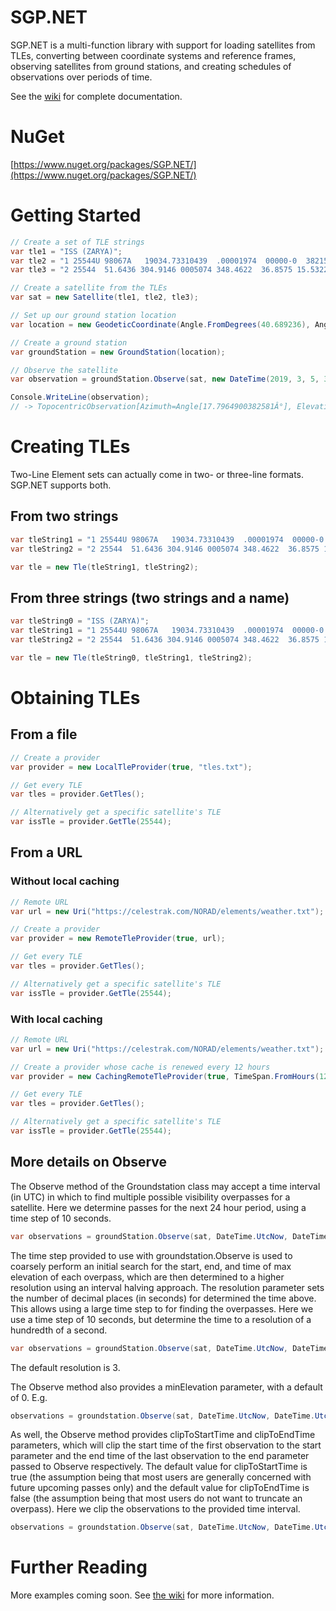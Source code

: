 # SGP.NET
SGP.NET is a multi-function library with support for loading satellites from TLEs, converting between coordinate systems and reference frames, observing satellites from ground stations, and creating schedules of observations over periods of time.

See the [wiki](https://github.com/parzivail/SGP.NET/wiki) for complete documentation.

# NuGet

[https://www.nuget.org/packages/SGP.NET/](https://www.nuget.org/packages/SGP.NET/)

# Getting Started
```csharp
// Create a set of TLE strings
var tle1 = "ISS (ZARYA)";
var tle2 = "1 25544U 98067A   19034.73310439  .00001974  00000-0  38215-4 0  9991";
var tle3 = "2 25544  51.6436 304.9146 0005074 348.4622  36.8575 15.53228055154526";

// Create a satellite from the TLEs
var sat = new Satellite(tle1, tle2, tle3);

// Set up our ground station location
var location = new GeodeticCoordinate(Angle.FromDegrees(40.689236), Angle.FromDegrees(-74.044563), 0);

// Create a ground station
var groundStation = new GroundStation(location);

// Observe the satellite
var observation = groundStation.Observe(sat, new DateTime(2019, 3, 5, 3, 45, 12, DateTimeKind.Utc));

Console.WriteLine(observation);
// -> TopocentricObservation[Azimuth=Angle[17.7964900382581Â°], Elevation=Angle[-54.1738348534288Â°], Range=10962.2688992742km, RangeRate=3.29677171042301km/s]
```

# Creating TLEs
Two-Line Element sets can actually come in two- or three-line formats. SGP.NET supports both.
## From two strings
```csharp
var tleString1 = "1 25544U 98067A   19034.73310439  .00001974  00000-0  38215-4 0  9991";
var tleString2 = "2 25544  51.6436 304.9146 0005074 348.4622  36.8575 15.53228055154526";

var tle = new Tle(tleString1, tleString2);
```
## From three strings (two strings and a name)
```csharp
var tleString0 = "ISS (ZARYA)";
var tleString1 = "1 25544U 98067A   19034.73310439  .00001974  00000-0  38215-4 0  9991";
var tleString2 = "2 25544  51.6436 304.9146 0005074 348.4622  36.8575 15.53228055154526";

var tle = new Tle(tleString0, tleString1, tleString2);
```

# Obtaining TLEs
## From a file
```csharp
// Create a provider
var provider = new LocalTleProvider(true, "tles.txt");

// Get every TLE
var tles = provider.GetTles();

// Alternatively get a specific satellite's TLE
var issTle = provider.GetTle(25544);
```
## From a URL
### Without local caching
```csharp
// Remote URL
var url = new Uri("https://celestrak.com/NORAD/elements/weather.txt");

// Create a provider
var provider = new RemoteTleProvider(true, url);

// Get every TLE
var tles = provider.GetTles();

// Alternatively get a specific satellite's TLE
var issTle = provider.GetTle(25544);
```
### With local caching
```csharp
// Remote URL
var url = new Uri("https://celestrak.com/NORAD/elements/weather.txt");

// Create a provider whose cache is renewed every 12 hours
var provider = new CachingRemoteTleProvider(true, TimeSpan.FromHours(12), "cachedTles.txt", url);

// Get every TLE
var tles = provider.GetTles();

// Alternatively get a specific satellite's TLE
var issTle = provider.GetTle(25544);
```
## More details on Observe

The Observe method of the Groundstation class may accept a time interval (in UTC) in which to find multiple possible visibility overpasses for a satellite. Here we determine passes for the next 24 hour period, using a time step of 10 seconds.
```csharp
var observations = groundStation.Observe(sat, DateTime.UtcNow, DateTime.UtcNow + TimeSpan.FromHours(24), TimeSpan.FromSeconds(10));
```

The time step provided to use with groundstation.Observe is used to coarsely perform an initial search for the start, end, and time of max elevation of each overpass, which are then determined to a higher resolution using an interval halving approach. The resolution parameter sets the number of decimal places (in seconds) for determined the time above. This allows using a large time step to for finding the overpasses. Here we use a time step of 10 seconds, but determine the time to a resolution of a hundredth of a second.
```csharp
var observations = groundStation.Observe(sat, DateTime.UtcNow, DateTime.UtcNow + TimeSpan.FromHours(24), TimeSpan.FromSeconds(10), resolution: 2);
```
The default resolution is 3.

The Observe method also provides a minElevation parameter, with a default of 0. E.g.
```csharp
observations = groundstation.Observe(sat, DateTime.UtcNow, DateTime.UtcNow + TimeSpan.FromHours(24), TimeSpan.FromSeconds(10), minElevation: Angle.FromDegrees(7.5));
```

As well, the Observe method provides clipToStartTime and clipToEndTime parameters, which will clip the start time of the first observation to the start parameter and the end time of the last observation to the end parameter passed to Observe respectively. The default value for clipToStartTime is true (the assumption being that most users are generally concerned with future upcoming passes only) and the default value for clipToEndTime is false (the assumption being that most users do not want to truncate an overpass). Here we clip the observations to the provided time interval.

```csharp
observations = groundstation.Observe(sat, DateTime.UtcNow, DateTime.UtcNow + TimeSpan.FromHours(24), TimeSpan.FromSeconds(10), clipToEndTime: true)
```

# Further Reading
More examples coming soon. See [the wiki](https://github.com/parzivail/SGP.NET/wiki) for more information.

